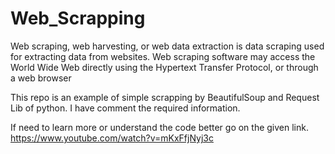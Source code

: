 # Web_Scrapping
Web scraping, web harvesting, or web data extraction is data scraping used for extracting data from websites.
Web scraping software may access the World Wide Web directly using the Hypertext Transfer Protocol, or through a web browser

This repo is an example of simple scrapping by BeautifulSoup and Request Lib of python.
I have comment the required information.

If need to learn more or understand the code better go on the given link.
https://www.youtube.com/watch?v=mKxFfjNyj3c
